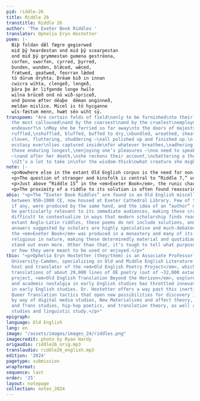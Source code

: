 ```yaml
---
pid: riddle-26
title: Riddle 26
transtitle: Riddle 26
author: 'The Exeter Book Riddles '
translator: Ophelia Eryn Hostetter
poem: |-
  Biþ foldan dǣl fægre gegierwed
  mid þȳ heardestan ond mid þȳ scearpestan
  ond mid þȳ grymmestan gumena gestrēona,
  corfen, sworfen, cyrred, þyrred,
  bunden, wunden, blǣced, wǣced,
  frætwed, geatwed, feorran lǣded
  tō dūrum dryhta. Drēam bið in innan
  cwicra wihta, clengeð, lengeð,
  þāra þe ǣr lifgende longe hwīle
  wilna brūceð ond nō wið-spriceð,
  ond þonne æfter dēaþe  dēman onginneð,
  meldan mislīce. Micel is tō hycganne
  wīs-fæstum menn, hwæt sēo wiht sȳ.
transpoem: "Are certain folds of field\nonly to be furnished\nto their fairness\nby
  the most calloused\nand by the coarsest\nand by the cruelest\nemployments men may
  endeavor?\n \nMay she be ferried so far away\nto the doors of majesty—\nRiven, thriven,
  ruffled,\nshuffled, bluffed, buffed to dry,\nbundled, wreathed, sheathed,\nwoven,
  cloven, fluttering, shuddering —\nall polished up and finished up.\n           \nRapturous
  ecstasy ever\nlies captured inside\nfor whatever breathes,\nadhering and inhering,\nfor
  those enduring longest,\nenjoying one’s pleasures —\nno need to speak ill of it
  —\nand after her death,\nshe reckons their account,\nchattering a thousand ways.\n
  \nIt’s a lot to take in\nfor the wisdom-thick\nwhat creature she might be."
note: |-
  <p>Nowhere else in the extant Old English corpus is the need for non-conforming, deviant, and Queer translation more urgently felt than in the “Exeter Book Riddles”. These voices repeatedly insist that they are “amazing” (<em>wundorlīcu</em>) and “fascinating” (<em>wrætlīc</em>), yet it is quite easy to fail to clock their extravagance in how they are usually rendered. My translations endeavor to re-estrange these poems, breaking down critical complacencies regarding them. I work to vibe with their voices — to follow the weird wendings of their language, to stay awake to their glitches and hiccups, and most of all to listen to their expressive capacities. Nonconforming identities, desires, and experiences are often awkward to state aloud and therefore are easily spoken over, and so the riddles often give voice to the voiceless, not only to objects or animals but also to those otherwise invisible socially.</p>
  <p>The question of stranger and kinsfolk is central to “Riddle 7,” usually solved as “Cuckoo” — a macabre story of nature sometimes used as a warning against fostering another’s children (this is a sub-plot of <em>Beowulf</em>, for instance). Yet the text of this poem resists that interpretation: the manuscript reading <em>snārlīce swā</em> [literally “like a snare”; here perhaps, “deviously”] is conventionally emended to <em>swā ārlīce swā</em> [“as graciously as”], which casts the step-mother as noble victim of this interloper. My translation opens up further possibilities of interpretation by refusing to take sides and suggests other motivations for taking in children: hostage-taking; enslavement; even placement in a monastery.</p>
  <p>Just above “Riddle 15” in the <em>Exeter Book</em>, the runic characters “Beorc” and “Lagu” can be found, possibly pointing to a solution containing the letters “B” and “L”. It was frequent to assume this poem was solved by “ballista” or “fortified town” — those letters, however, may be more convincingly read as <em>bēo-loca</em>: a “bees’ horde” or beehive. For this translation I chose a style derived from hip-hop verse, four beats per line, with an internal rhyme. In doing this, I open the possibility of a new voice in the poem: a poet grappling with their own potential for violence. Filled with sweetness, defended by the points of spears, this speaker bears a striking resemblance to the narrators created by Biggie Smalls or the Geto Boys.</p>
  <p>The proximity of a riddle to its solution is often found reassuring, but what if there is none apparent? What if there’s no need for one? “Riddle 26” is one of just a few poems like this in the collection; its dazzle of rhyming, chiming sound-play has eluded scholars since the nineteenth century. Previous solutions seek to harness this aural profligacy to the process of craft — making beer or a manuscript book. But what if this wallowing in the fun actually goes nowhere? What if these pleasures are non-productive, self-contained, private — unnecessary to interpret?</p>
abio: "<p>The “Exeter Book Riddles” are found in an Old English miscellany produced
  between 950–1000 CE, now housed at Exeter Cathedral Library. Few of these riddles,
  if any, were produced by the same hand, and the idea of an “author” may not even
  be particularly relevant to its immediate audiences, making these crafty jewels
  difficult to contextualize in ways that modern scholarship finds reassuring. Unlike
  extant Anglo-Latin riddles, these poems do not include solutions, and many of the
  answers suggested by scholars are highly speculative and much-debated. Most likely
  the <em>Exeter Book</em> was produced in a monastery and many of its contents are
  religious in nature, making these determinedly material and quotidian expressions
  stand out even more. Other than that, it’s tough to tell what purpose they served
  or how they were meant to be used or enjoyed.</p>"
tbio: "<p>Ophelia Eryn Hostetter (they/them) is an Associate Professor at Rutgers
  University-Camden, specializing in Old and Middle English Literature. They are the
  host and translator of the <em>Old English Poetry Project</em>, which contains verse
  translations of about 29,000 lines of OE poetry (out of ~32,000 extant). Their latest
  project, <em>Old English Translation Beyond the Horizon</em>, explores how cultural
  and academic nostalgia in early English studies has throttled innovation and inclusivity
  in early English studies. Dr. Hostetter offers a way past this inertia by mobilizing
  Queer Translation tactics that open new possibilities for discovery in this archive
  by way of digital media studies, New Materialisms and affect theory, Queer, feminist
  and Trans studies, hip-hop poetics, and translation theory, as well as manuscript
  studies and linguistic study.</p>"
epigraph:
language: Old English
lang: en
image: "/assets/images/images_24/riddles.png"
imagecredit: photo by Ryan Hardy
origaudio: riddle26_orig.mp3
translaudio: riddle26_english.mp3
edition: '2024'
pagetype: submission
wrapformat:
sequence: last
order: '25'
layout: notepage
collection: notes_2024
---
```

